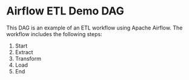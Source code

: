 Airflow ETL Demo DAG
====================
This DAG is an example of an ETL workflow using Apache Airflow.
The workflow includes the following steps:
1. Start
2. Extract
3. Transform
4. Load
5. End
